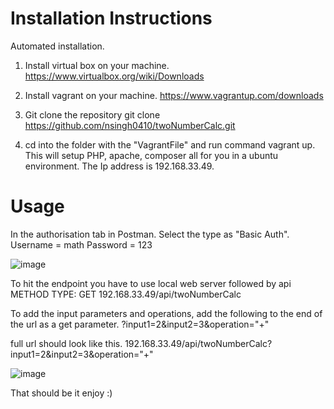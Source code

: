 # Installation Instructions

Automated installation.

1. Install virtual box on your machine.
https://www.virtualbox.org/wiki/Downloads

2. Install vagrant on your machine.
https://www.vagrantup.com/downloads

3. Git clone the repository
git clone https://github.com/nsingh0410/twoNumberCalc.git

4. cd into the folder with the "VagrantFile" and run command vagrant up.
This will setup PHP, apache, composer all for you in a ubuntu environment.
The Ip address is 192.168.33.49.

# Usage 

In the authorisation tab in Postman.
Select the type as "Basic Auth".
Username = math
Password = 123

![image](https://user-images.githubusercontent.com/30139083/161738962-6e033bd2-3329-446e-8dda-a6ec7432fe02.png)

To hit the endpoint you have to use local web server followed by api
METHOD TYPE: GET
192.168.33.49/api/twoNumberCalc

To add the input parameters and operations, add the following to the end of the url as a get parameter.
?input1=2&input2=3&operation="+"

full url should look like this.
192.168.33.49/api/twoNumberCalc?input1=2&input2=3&operation="+"

![image](https://user-images.githubusercontent.com/30139083/161739085-5ba6ba0e-50c3-4eae-bb5a-aa7ee3eed480.png)


That should be it enjoy :)
